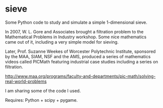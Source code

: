 # sieve
Some Python code to study and simulate a simple 1-dimensional sieve.

In 2007, W. L. Gore and Associates brought a filtration problem to the Mathematical Problems in Industry workshop.
Some nice mathematics came out of it, including a very simple model for sieving.

Later, Prof. Suzanne Weekes of Worcester Polytechnic Institute, sponsored by the MAA, SIAM, NSF and the AMS, produced a series of mathematics videos 
called PICMath featuring industrial case studies including a series on filtration.

http://www.maa.org/programs/faculty-and-departments/pic-math/solving-real-world-problems 

I am sharing some of the code I used.

Requires: Python + scipy + pygame.
